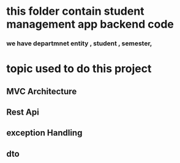 <h1>this folder contain student management app  backend code </h1>
<h3>we have departmnet entity , student , semester,</h3>
<h1>topic used to do this project</h1>

<h2> MVC Architecture</h2>
<h2>Rest Api</h2>
<h2>exception Handling</h2>
<h2>dto</h2>
